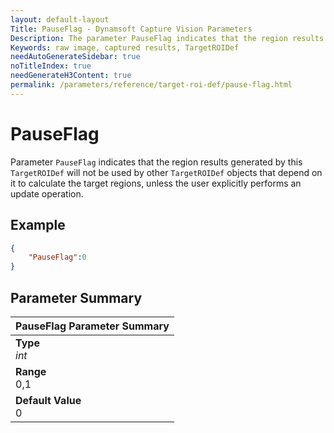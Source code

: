 ```yaml
---
layout: default-layout
Title: PauseFlag - Dynamsoft Capture Vision Parameters
Description: The parameter PauseFlag indicates that the region results generated by this `TargetROIDef` will not be used by other `TargetROIDef` objects.
Keywords: raw image, captured results, TargetROIDef
needAutoGenerateSidebar: true
noTitleIndex: true
needGenerateH3Content: true
permalink: /parameters/reference/target-roi-def/pause-flag.html
---
```


# PauseFlag

Parameter `PauseFlag` indicates that the region results generated by this `TargetROIDef` will not be used by other `TargetROIDef` objects that depend on it to calculate the target regions, unless the user explicitly performs an update operation.

## Example

```json
{
    "PauseFlag":0
}
```

## Parameter Summary

| PauseFlag Parameter Summary|
| :------------- |
| **Type**<br>*int* |
| **Range**<br>0,1 |
| **Default Value**<br>0 |
